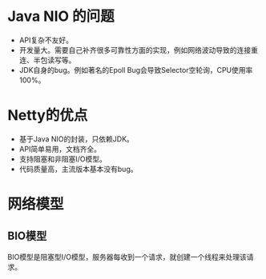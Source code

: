 # Java NIO 的问题
- API复杂不友好。
- 开发量大。需要自己补齐很多可靠性方面的实现，例如网络波动导致的连接重连、半包读写等。
- JDK自身的bug。例如著名的Epoll Bug会导致Selector空轮询，CPU使用率100%。

# Netty的优点
- 基于Java NIO的封装，只依赖JDK。
- API简单易用，文档齐全。
- 支持阻塞和非阻塞I/O模型。
- 代码质量高，主流版本基本没有bug。

# 网络模型
## BIO模型
BIO模型是阻塞型I/O模型，服务器每收到一个请求，就创建一个线程来处理该请求。

